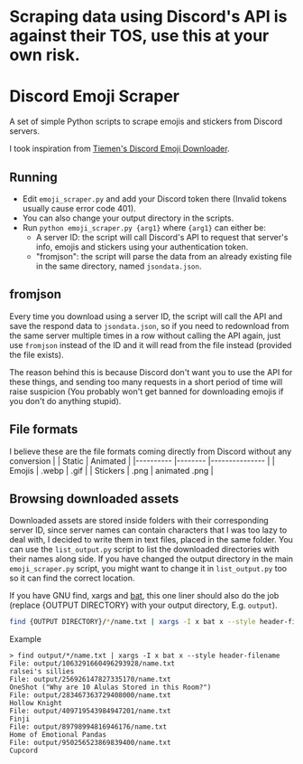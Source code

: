 # Scraping data using Discord's API is against their TOS, use this at your own risk.

# Discord Emoji Scraper
A set of simple Python scripts to scrape emojis and stickers from Discord servers.

I took inspiration from [Tiemen's Discord Emoji Downloader](https://github.com/ThaTiemsz/Discord-Emoji-Downloader).

## Running
- Edit `emoji_scraper.py` and add your Discord token there (Invalid tokens usually cause error code 401).
- You can also change your output directory in the scripts.
- Run `python emoji_scraper.py {arg1}` where `{arg1}` can either be:
  - A server ID: the script will call Discord's API to request that server's info, emojis and stickers using your authentication token.
  - "fromjson": the script will parse the data from an already existing file in the same directory, named `jsondata.json`.

## fromjson
Every time you download using a server ID, the script will call the API and save the respond data to `jsondata.json`, so if you need to redownload from the same server multiple times in a row without calling the API again, just use `fromjson` instead of the ID and it will read from the file instead (provided the file exists).

The reason behind this is because Discord don't want you to use the API for these things, and sending too many requests in a short period of time will raise suspicion (You probably won't get banned for downloading emojis if you don't do anything stupid).

## File formats
I believe these are the file formats coming directly from Discord without any conversion
|          	| Static 	| Animated      	|
|----------	|--------	|---------------	|
| Emojis   	| .webp  	| .gif          	|
| Stickers 	| .png   	| animated .png 	|

## Browsing downloaded assets
Downloaded assets are stored inside folders with their corresponding server ID, since server names can contain characters that I was too lazy to deal with, I decided to write them in text files, placed in the same folder. You can use the `list_output.py` script to list the downloaded directories with their names along side. If you have changed the output directory in the main `emoji_scraper.py` script, you might want to change it in `list_output.py` too so it can find the correct location.

If you have GNU find, xargs and [bat](https://github.com/sharkdp/bat), this one liner should also do the job (replace {OUTPUT DIRECTORY} with your output directory, E.g. `output`).
```sh
find {OUTPUT DIRECTORY}/*/name.txt | xargs -I x bat x --style header-filename
```

Example
```console
> find output/*/name.txt | xargs -I x bat x --style header-filename
File: output/1063291660496293928/name.txt
ralsei's sillies
File: output/256926147827335170/name.txt
OneShot ("Why are 10 Alulas Stored in this Room?")
File: output/283467363729408000/name.txt
Hollow Knight
File: output/409719543984947201/name.txt
Finji
File: output/89798994816946176/name.txt
Home of Emotional Pandas
File: output/950256523869839400/name.txt
Cupcord
```
